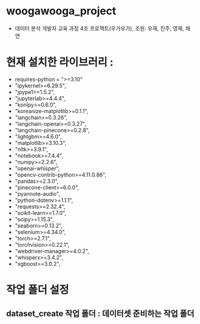 # woogawooga_project
* 데이터 분석 개발자 교육 과정 4조 프로젝트(우가우가), 조원: 우재, 진주, 영재, 채연

# 현재 설치한 라이브러리 : 
- requires-python = ">=3.10"
- "ipykernel>=6.29.5",
- "jpype1>=1.5.2",
- "jupyterlab>=4.4.4",
- "konlpy>=0.6.0",
- "koreanize-matplotlib>=0.1.1",
- "langchain>=0.3.26",
- "langchain-openai>=0.3.27",
- "langchain-pinecone>=0.2.8",
- "lightgbm>=4.6.0",
- "matplotlib>=3.10.3",
- "nltk>=3.9.1",
- "notebook>=7.4.4",
- "numpy>=2.2.6",
- "openai-whisper",
- "opencv-contrib-python>=4.11.0.86",
- "pandas>=2.3.0",
- "pinecone-client>=6.0.0",
- "pyannote-audio",
- "python-dotenv>=1.1.1",
- "requests>=2.32.4",
- "scikit-learn>=1.7.0",
- "scipy>=1.15.3",
- "seaborn>=0.13.2",
- "selenium>=4.34.0",
- "torch>=2.7.1",
- "torchvision>=0.22.1",
- "webdriver-manager>=4.0.2",
- "whisperx>=3.4.2",
- "xgboost>=3.0.2",
# 작업 폴더 설정
## dataset_create 작업 폴더 : 데이터셋 준비하는 작업 폴더


